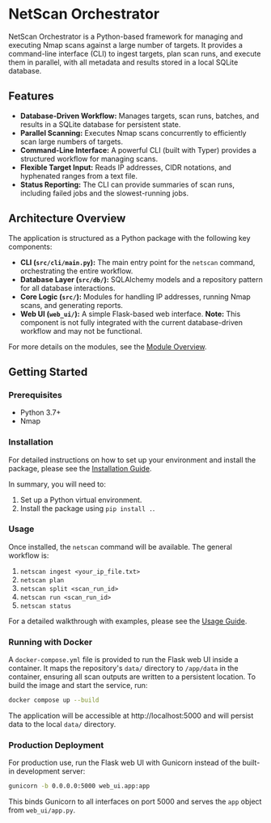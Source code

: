 # NetScan Orchestrator

NetScan Orchestrator is a Python-based framework for managing and executing Nmap scans against a large number of targets. It provides a command-line interface (CLI) to ingest targets, plan scan runs, and execute them in parallel, with all metadata and results stored in a local SQLite database.

## Features

- **Database-Driven Workflow:** Manages targets, scan runs, batches, and results in a SQLite database for persistent state.
- **Parallel Scanning:** Executes Nmap scans concurrently to efficiently scan large numbers of targets.
- **Command-Line Interface:** A powerful CLI (built with Typer) provides a structured workflow for managing scans.
- **Flexible Target Input:** Reads IP addresses, CIDR notations, and hyphenated ranges from a text file.
- **Status Reporting:** The CLI can provide summaries of scan runs, including failed jobs and the slowest-running jobs.

## Architecture Overview

The application is structured as a Python package with the following key components:

- **CLI (`src/cli/main.py`):** The main entry point for the `netscan` command, orchestrating the entire workflow.
- **Database Layer (`src/db/`):** SQLAlchemy models and a repository pattern for all database interactions.
- **Core Logic (`src/`):** Modules for handling IP addresses, running Nmap scans, and generating reports.
- **Web UI (`web_ui/`):** A simple Flask-based web interface. **Note:** This component is not fully integrated with the current database-driven workflow and may not be functional.

For more details on the modules, see the [Module Overview](docs/MODULES.md).

## Getting Started

### Prerequisites

- Python 3.7+
- Nmap

### Installation

For detailed instructions on how to set up your environment and install the package, please see the [Installation Guide](docs/INSTALLATION.md).

In summary, you will need to:
1.  Set up a Python virtual environment.
2.  Install the package using `pip install .`.

### Usage

Once installed, the `netscan` command will be available. The general workflow is:
1.  `netscan ingest <your_ip_file.txt>`
2.  `netscan plan`
3.  `netscan split <scan_run_id>`
4.  `netscan run <scan_run_id>`
5.  `netscan status`

For a detailed walkthrough with examples, please see the [Usage Guide](docs/USAGE.md).

### Running with Docker

A `docker-compose.yml` file is provided to run the Flask web UI inside a container. It maps the repository's `data/` directory to `/app/data` in the container, ensuring all scan outputs are written to a persistent location. To build the image and start the service, run:

```bash
docker compose up --build
```

The application will be accessible at http://localhost:5000 and will persist data to the local `data/` directory.

### Production Deployment

For production use, run the Flask web UI with Gunicorn instead of the built-in development server:

```bash
gunicorn -b 0.0.0.0:5000 web_ui.app:app
```

This binds Gunicorn to all interfaces on port 5000 and serves the `app` object from `web_ui/app.py`.

